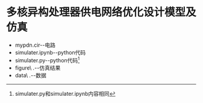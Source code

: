 # 多核异构处理器供电网络优化设计模型及仿真

- mypdn.cir--电路
- simulater.ipynb--python代码
- simulater.py--python代码[^1]
- figure\ *.*--仿真结果
- data\ *.*--数据

[^1]: simulater.py和simulater.ipynb内容相同
